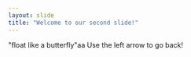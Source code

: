```yaml
---
layout: slide
title: "Welcome to our second slide!"
---
```

"float like a butterfly"aa
Use the left arrow to go back!
